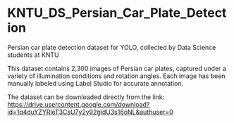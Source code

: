 # KNTU_DS_Persian_Car_Plate_Detection
Persian car plate detection dataset for YOLO, collected by Data Science students at KNTU

This dataset contains 2,300 images of Persian car plates, captured under a variety of illumination conditions and rotation angles. Each image has been manually labeled using Label Studio for accurate annotation.

The dataset can be downloaded directly from the link: https://drive.usercontent.google.com/download?id=1q4duYZYRleT3CsU7y2y92gidU3s16oNL&authuser=0
